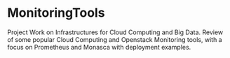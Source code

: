 # MonitoringTools
Project Work on Infrastructures for Cloud Computing and Big Data.
Review of some popular Cloud Computing and Openstack Monitoring tools, with a focus on Prometheus and Monasca with deployment examples.
